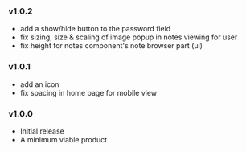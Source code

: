 ### v1.0.2

- add a show/hide button to the password field
- fix sizing, size & scaling of image popup in notes viewing for user
- fix height for notes component's note browser part (ul)

### v1.0.1

- add an icon
- fix spacing in home page for mobile view

### v1.0.0

- Initial release
- A minimum viable product
